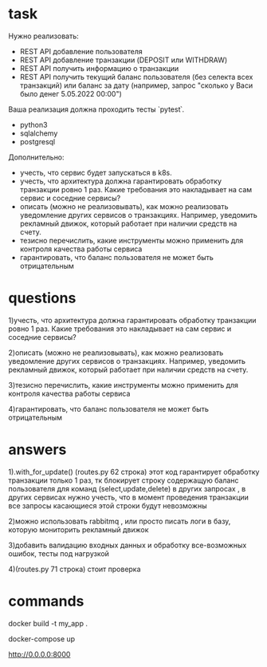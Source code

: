 # task 

Нужно реализовать:
- REST API добавление пользователя
- REST API добавление транзакции (DEPOSIT или WITHDRAW)
- REST API получить информацию о транзакции
- REST API получить текущий баланс пользователя (без селекта всех транзакций) или баланс за дату (например, запрос "сколько у Васи было денег 5.05.2022 00:00")

Ваша реализация должна проходить тесты `pytest՝.

- python3
- sqlalchemy
- postgresql

Дополнительно:

- учесть, что сервис будет запускаться в k8s.
- учесть, что архитектура должна гарантировать обработку транзакции ровно 1 раз. Какие требования это накладывает на сам сервис и соседние сервисы?
- описать (можно не реализовывать), как можно реализовать уведомление других сервисов о транзакциях. Например, уведомить рекламный движок, который работает при наличии средств на счету.
- тезисно перечислить, какие инструменты можно применить для контроля качества работы сервиса
- гарантировать, что баланс пользователя не может быть отрицательным
# questions

1)учесть, что архитектура должна гарантировать обработку транзакции ровно 1 раз. Какие требования это накладывает на сам сервис и соседние сервисы?

2)описать (можно не реализовывать), как можно реализовать уведомление других сервисов о транзакциях. Например, уведомить рекламный движок, который работает при наличии средств на счету.

3)тезисно перечислить, какие инструменты можно применить для контроля качества работы сервиса

4)гарантировать, что баланс пользователя не может быть отрицательным

# answers
1).with_for_update() (routes.py 62 строка) этот код гарантирует обработку транзакции только 1 раз, тк блокирует
строку содержащую баланс пользователя для команд (select,update,delete) в других запросах , в других сервисах нужно учесть, 
что в момент проведения транзакции все запросы касающиеся этой строки будут невозможны

2)можно использовать rabbitmq , или просто писать логи в базу, которую мониторить рекламный движок

3)добавить валидацию входных данных и обработку все-возможных ошибок, тесты под нагрузкой

4)(routes.py 71 строка) стоит проверка

# commands
docker build -t my_app .

docker-compose up

http://0.0.0.0:8000
